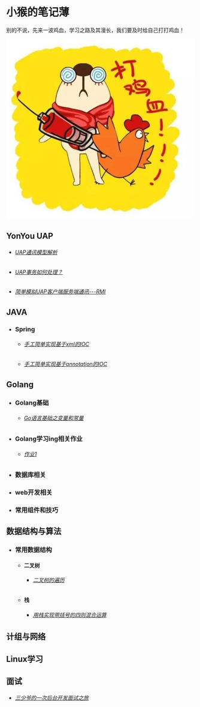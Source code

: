 #                                               小猴的笔记薄

别的不说，先来一波鸡血，学习之路及其漫长，我们要及时给自己打打鸡血！

![](https://github.com/stevenhoukai/myblog/blob/main/images/timg.jpg)

## **YonYou UAP**

- ###### *[UAP通讯模型解析](https://stevenhoukai.github.io/2019/07/19/20190719-2/)*

- ###### *[UAP事务如何处理？](https://stevenhoukai.github.io/2019/07/24/20190724/)*

- ###### *[简单模拟UAP客户端服务端通讯---RMI](https://stevenhoukai.github.io/2019/08/05/20190805/)*

## **JAVA**

- ### **Spring**

  - ###### *[手工简单实现基于xml的IOC](https://stevenhoukai.github.io/2020/01/28/20200127springioc/)*

  - ###### *[手工简单实现基于annotation的IOC](https://stevenhoukai.github.io/2020/01/29/springioc-anno/)*

## **Golang**

- ### Golang基础

  -  ###### *[Go语言基础之变量和常量]()*

- ### Golang学习ing相关作业

  - ###### *[作业1](https://stevenhoukai.github.io/2020/11/26/20201127-golangprectice1/)*

- ### 数据库相关

- ### web开发相关

- ### 常用组件和技巧

## **数据结构与算法**

- ###  常用数据结构

  - #### **二叉树**

    - ######  *[二叉树的遍历](https://stevenhoukai.github.io/2020/11/25/20201125-selfcomputer/)*
  
  - ####  **栈**
  
    - ######  *[用栈实现带括号的四则混合运算](https://stevenhoukai.github.io/2020/11/26/20201126-blbinarytree/)*

## **计组与网络**

## **Linux学习**

## **面试**

- ###### *[三少爷的一次后台开发面试之旅](https://stevenhoukai.github.io/2020/11/21/20201121-ms1/)*

